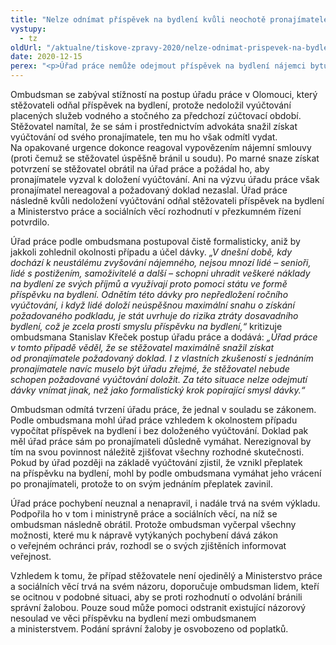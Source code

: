 ```yaml
---
title: "Nelze odnímat příspěvek na bydlení kvůli neochotě pronajímatele vystavit doklad"
vystupy:
  - tz
oldUrl: "/aktualne/tiskove-zpravy-2020/nelze-odnimat-prispevek-na-bydleni-kvuli-neochote-pronajimatele-vystavit-doklad"
date: 2020-12-15
perex: "<p>Úřad práce nemůže odejmout příspěvek na bydlení nájemci bytu, kterému přes maximální snahu pronajímatel odmítá vydat doklad s vyúčtováním placených služeb. Takový postup úřadu je podle ombudsmana formalistický a popírá účel dávky na bydlení.</p>"
---
```


<!-- imported from the old website -->

<p>Ombudsman se zabýval stížností na postup úřadu práce v Olomouci, který stěžovateli odňal příspěvek na bydlení, protože nedoložil vyúčtování placených služeb vodného a stočného za předchozí zúčtovací období. Stěžovatel namítal, že se sám i prostřednictvím advokáta snažil získat vyúčtování od svého pronajímatele, ten mu ho však odmítl vydat. Na opakované urgence dokonce reagoval vypovězením nájemní smlouvy (proti čemuž se stěžovatel úspěšně bránil u soudu). Po marné snaze získat potvrzení se stěžovatel obrátil na úřad práce a požádal ho, aby pronajímatele vyzval k doložení vyúčtování. Ani na výzvu úřadu práce však pronajímatel nereagoval a požadovaný doklad nezaslal. Úřad práce následně kvůli nedoložení vyúčtování odňal stěžovateli příspěvek na bydlení a Ministerstvo práce a sociálních věcí rozhodnutí v přezkumném řízení potvrdilo.</p> <p>Úřad práce podle ombudsmana postupoval čistě formalisticky, aniž by jakkoli zohlednil okolnosti případu a účel dávky. <i>„V dnešní době, kdy dochází k neustálému zvyšování nájemného, nejsou mnozí lidé – senioři, lidé s postižením, samoživitelé a další – schopni uhradit veškeré náklady na bydlení ze svých příjmů a využívají proto pomoci státu ve formě příspěvku na bydlení. Odnětím této dávky pro nepředložení ročního vyúčtování, i když lidé doloží neúspěšnou maximální snahu o získání požadovaného podkladu, je stát uvrhuje do rizika ztráty dosavadního bydlení, což je zcela prosti smyslu příspěvku na bydlení,“</i> kritizuje ombudsmana Stanislav Křeček postup úřadu práce a dodává: <i>„Úřad práce v tomto případě věděl, že se stěžovatel maximálně snažil získat od pronajímatele požadovaný doklad. I z vlastních zkušeností s jednáním pronajímatele navíc muselo být úřadu zřejmé, že stěžovatel nebude schopen požadované vyúčtování doložit. Za této situace nelze odejmutí dávky vnímat jinak, než jako formalistický krok popírající smysl dávky.“</i></p> <p>Ombudsman odmítá tvrzení úřadu práce, že jednal v souladu se zákonem. Podle ombudsmana mohl úřad práce vzhledem k okolnostem případu vypočítat příspěvek na bydlení i bez doloženého vyúčtování. Doklad pak měl úřad práce sám po pronajímateli důsledně vymáhat. Nerezignoval by tím na svou povinnost náležitě zjišťovat všechny rozhodné skutečnosti. Pokud by úřad později na základě vyúčtování zjistil, že vznikl přeplatek na příspěvku na bydlení, mohl by podle ombudsmana vymáhat jeho vrácení po pronajímateli, protože to on svým jednáním přeplatek zavinil.</p> <p>Úřad práce pochybení neuznal a nenapravil, i nadále trvá na svém výkladu. Podpořila ho v tom i ministryně práce a sociálních věcí, na níž se ombudsman následně obrátil. Protože ombudsman vyčerpal všechny možnosti, které mu k nápravě vytýkaných pochybení dává zákon o veřejném ochránci práv, rozhodl se o svých zjištěních informovat veřejnost.</p> <p>Vzhledem k tomu, že případ stěžovatele není ojedinělý a Ministerstvo práce a sociálních věcí trvá na svém názoru, doporučuje ombudsman lidem, kteří se ocitnou v podobné situaci, aby se proti rozhodnutí o odvolání bránili správní žalobou. Pouze soud může pomoci odstranit existující názorový nesoulad ve věci příspěvku na bydlení mezi ombudsmanem a ministerstvem. Podání správní žaloby je osvobozeno od poplatků.</p>
